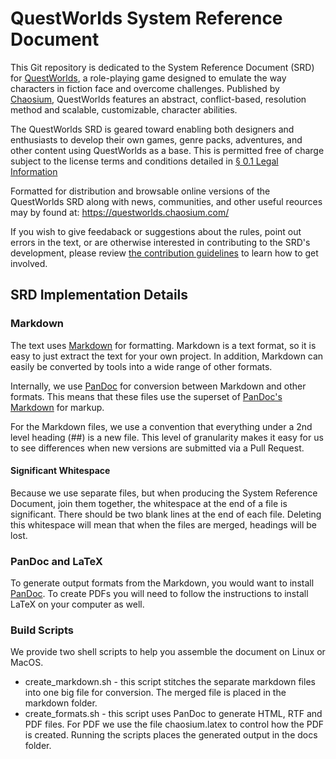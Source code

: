 # QuestWorlds System Reference Document

This Git repository is dedicated to the System Reference Document (SRD) for [QuestWorlds](https://questworlds.chaosium.com/), a role-playing game designed to emulate the way characters in fiction face and overcome challenges. Published by [Chaosium](https://www.chaosium.com), QuestWorlds features an abstract, conflict-based, resolution method and scalable, customizable, character abilities.

The QuestWorlds SRD is geared toward enabling both designers and enthusiasts to develop their own games, genre packs, adventures, and other content using QuestWorlds as a base. This is permitted free of charge subject to the license terms and conditions detailed in [§ 0.1 Legal Information](0.1_Legal_Information.md)

Formatted for distribution and browsable online versions of the QuestWorlds SRD along with news, communities, and other useful reources may by found at: https://questworlds.chaosium.com/

If you wish to give feedaback or suggestions about the rules, point out errors in the text, or are otherwise interested in contributing to the SRD's development, please review [the contribution guidelines](CONTRIBUTING.md) to learn how to get involved.

## SRD Implementation Details

### Markdown

The text uses [Markdown](https://daringfireball.net/projects/markdown/syntax) for formatting. Markdown is a text format, so it is easy to just extract the text for your own project. In addition, Markdown can easily be converted by tools into a wide range of other formats.

Internally, we use [PanDoc](https://pandoc.org/index.html) for conversion between Markdown and other formats. This means that these files use the superset of [PanDoc's Markdown](https://pandoc.org/MANUAL.html#pandocs-markdown) for markup.

For the Markdown files, we use a convention that everything under a 2nd level heading (##) is a new file. This level of granularity makes it easy for us to see differences when new versions are submitted via a Pull Request.

#### Significant Whitespace

Because we use separate files, but when producing the System Reference Document, join them together, the whitespace at the end of a file is significant. There should be two blank lines at the end of each file. Deleting this whitespace will mean that when the files are merged, headings will be lost.

### PanDoc and LaTeX

To generate output formats from the Markdown, you would want to install [PanDoc](https://pandoc.org/installing.html). To create PDFs you will need to follow the instructions to install LaTeX on your computer as well.

### Build Scripts

We provide two shell scripts to help you assemble the document on Linux or MacOS.

* create_markdown.sh - this script stitches the separate markdown files into one big file for conversion. The merged file is placed in the markdown folder.
* create_formats.sh - this script uses PanDoc to generate HTML, RTF and PDF files. For PDF we use the file chaosium.latex to control how the PDF is created. Running the scripts places the generated output in the docs folder.


